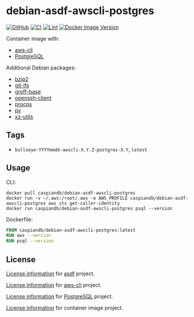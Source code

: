 # debian-asdf-awscli-postgres

[![GitHub](https://img.shields.io/github/v/tag/caspiandb/docker-debian-asdf-awscli-postgres?label=GitHub)](https://github.com/caspiandb/docker-debian-asdf-awscli-postgres)
[![CI](https://github.com/caspiandb/docker-debian-asdf-awscli-postgres/actions/workflows/ci.yaml/badge.svg)](https://github.com/caspiandb/docker-debian-asdf-awscli-postgres/actions/workflows/ci.yaml)
[![Lint](https://github.com/caspiandb/docker-debian-asdf-awscli-postgres/actions/workflows/lint.yaml/badge.svg)](https://github.com/caspiandb/docker-debian-asdf-awscli-postgres/actions/workflows/lint.yaml)
[![Docker Image Version](https://img.shields.io/docker/v/caspiandb/debian-asdf-awscli-postgres/latest?label=docker&logo=docker)](https://hub.docker.com/r/caspiandb/debian-asdf-awscli-postgres)

Container image with:

- [aws-cli](https://github.com/aws/aws-cli)
- [PostgreSQL](https://github.com/postgres/postgres)

Additional Debian packages:

- [bzip2](https://packages.debian.org/bullseye/bzip2)
- [git-lfs](https://packages.debian.org/bullseye/git-lfs)
- [groff-base](https://packages.debian.org/bullseye/groff-base)
- [openssh-client](https://packages.debian.org/bullseye/openssh-client)
- [procps](https://packages.debian.org/bullseye/procps)
- [pv](https://packages.debian.org/bullseye/pv)
- [xz-utils](https://packages.debian.org/bullseye/xz-utils)

## Tags

- `bullseye-YYYYmmdd-awscli-X.Y.Z-postgres-X.Y`, `latest`

## Usage

CLI:

```shell
docker pull caspiandb/debian-asdf-awscli-postgres
docker run -v ~/.aws:/root/.aws -e AWS_PROFILE caspiandb/debian-asdf-awscli-postgres aws sts get-caller-identity
docker run caspiandb/debian-asdf-awscli-postgres psql --version
```

Dockerfile:

```Dockerfile
FROM caspiandb/debian-asdf-awscli-postgres:latest
RUN aws --version
RUN psql --version
```

## License

[License information](https://github.com/asdf-vm/asdf/blob/master/LICENSE) for
[asdf](https://asdf-vm.com/) project.

[License information](https://github.com/aws/aws-cli/blob/develop/LICENSE.txt)
for [aws-cli](https://github.com/aws/aws-cli) project.

[License
information](https://github.com/postgres/postgres/blob/master/COPYRIGHT) for
[PostgreSQL](https://github.com/postgres/postgres) project.

[License
information](https://github.com/caspiandb/docker-debian-asdf-awscli-postgres/blob/main/LICENSE) for
container image project.
